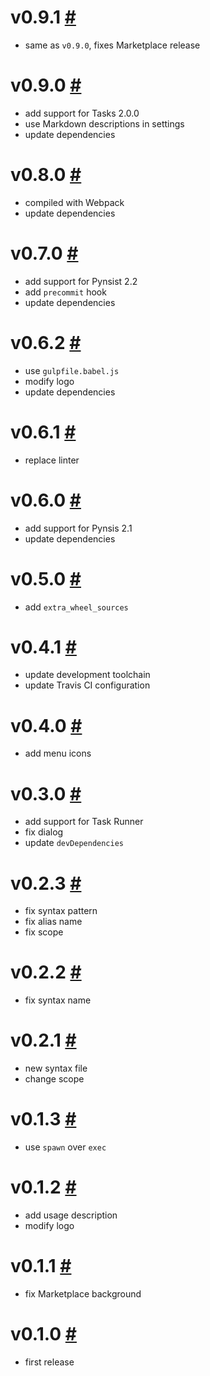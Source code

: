 # v0.9.1 [#](https://github.com/idleberg/vscode-pynsist/releases/tag/0.9.1)

- same as `v0.9.0`, fixes Marketplace release

# v0.9.0 [#](https://github.com/idleberg/vscode-pynsist/releases/tag/0.9.0)

- add support for Tasks 2.0.0
- use Markdown descriptions in settings
- update dependencies

# v0.8.0 [#](https://github.com/idleberg/vscode-pynsist/releases/tag/0.8.0)

- compiled with Webpack
- update dependencies

# v0.7.0 [#](https://github.com/idleberg/vscode-pynsist/releases/tag/0.7.0)

- add support for Pynsist 2.2
- add `precommit` hook
- update dependencies

# v0.6.2 [#](https://github.com/idleberg/vscode-pynsist/releases/tag/0.6.2)

- use `gulpfile.babel.js`
- modify logo
- update dependencies

# v0.6.1 [#](https://github.com/idleberg/vscode-pynsist/releases/tag/0.6.1)

- replace linter

# v0.6.0 [#](https://github.com/idleberg/vscode-pynsist/releases/tag/0.6.0)

- add support for Pynsis 2.1
- update dependencies

# v0.5.0 [#](https://github.com/idleberg/vscode-pynsist/releases/tag/0.5.0)

- add `extra_wheel_sources`

# v0.4.1 [#](https://github.com/idleberg/vscode-pynsist/releases/tag/0.4.1)

- update development toolchain
- update Travis CI configuration

# v0.4.0 [#](https://github.com/idleberg/vscode-pynsist/releases/tag/0.4.0)

- add menu icons

# v0.3.0 [#](https://github.com/idleberg/vscode-pynsist/releases/tag/0.3.0)

- add support for Task Runner
- fix dialog
- update `devDependencies`

# v0.2.3 [#](https://github.com/idleberg/vscode-pynsist/releases/tag/0.2.3)

- fix syntax pattern
- fix alias name
- fix scope

# v0.2.2 [#](https://github.com/idleberg/vscode-pynsist/releases/tag/0.2.2)

- fix syntax name

# v0.2.1 [#](https://github.com/idleberg/vscode-pynsist/releases/tag/0.2.1)

- new syntax file
- change scope

# v0.1.3 [#](https://github.com/idleberg/vscode-pynsist/releases/tag/0.1.3)

- use `spawn` over `exec`

# v0.1.2 [#](https://github.com/idleberg/vscode-pynsist/releases/tag/0.1.2)

- add usage description
- modify logo

# v0.1.1 [#](https://github.com/idleberg/vscode-pynsist/releases/tag/0.1.1)

- fix Marketplace background

# v0.1.0 [#](https://github.com/idleberg/vscode-pynsist/releases/tag/0.1.0)

- first release

